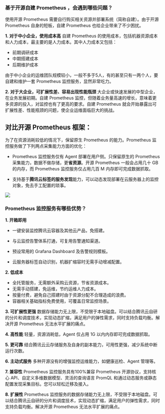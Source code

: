 ###  基于开源自建 Prometheus ，会遇到哪些问题？

使用开源 Prometheus 需要自行购买相关资源并部署系统（简称自建）。由于开源 Prometheus 自身的短板，自建 Prometheus 也给企业带来了不少困扰。

**1. 对于中小企业，使用成本高**
自建 Prometheus 的使用成本，包括机器资源成本和人力成本，最主要的是人力成本。其中人力成本又包括：

- 前期调研成本
- 中期搭建成本
- 后期维护成本

由于中小企业的运维团队规模较小，一般不多于5人，有的甚至只有一两个人，要自建和维护一套 Prometheus 监控服务，显然非常吃力。

**2. 对于大企业，可扩展性差、容易出现性能瓶颈**
大企业或快速发展的中型企业，在业务发展初期。自建 Prometheus 监控，但随着业务量高速的增长，意味着更多资源的投入，对监控也有了更高的要求。自建 Prometheus 就会开始暴露出可扩展性差、性能瓶颈的问题，使企业运维面临巨大的挑战。



## 对比开源 Prometheus 框架：

为了在资源消耗较低的情况下，保留原生 Prometheus 的能力。Prometheus 监控服务做了下列两点采集能力方面的优化：

- Prometheus 监控服务仅有 Agent 部署在用户侧。只保留原生的 Prometheus 采集能力，数据不做存储，更**省资源**。开源 Prometheus 一般会占用几十 GB 的内存，而 Prometheus 监控服务仅占用几百 M 内存即可完成数据抓取。

- 支持基于**腾讯云标签的服务发现**能力，可以动态发现部署在云服务器上的监控对象，免去手工配置的琐事。

![](https://main.qcloudimg.com/raw/82e4df332b62dd06186f416ac64984f0.jpg)



### Prometheus 监控服务有哪些优势？

**1. 开箱即用**

- 一键安装监控腾讯云容器及其他云产品，免搭建。

- 与云监控告警体系打通，可复用告警通知渠道。
- 预设常用的 Grafana Dashboard 及告警规则模板。
- 云服务器标签自动识别，机器扩缩容时无需手动增减配置。

**2. 低成本**

- 全托管服务，无需额外采购云资源，节省资源成本。
- 无需手动搭建，免运维，节约运维人力成本。
- 按量付费，避免自己搭建时由于资源分配不合理造成的浪费。
- 容器相关基础指标免费使用，可覆盖日常监控场景。

**3. 可扩展性更强**
数据存储能力无上限，不受限于本地磁盘。可以结合腾讯云自研的分片和调度技术，实现动态扩缩，满足用户的弹性需求，同时支持负载均衡。解决开源 Prometheus 无法水平扩展的痛点。

**4. 高性能**
轻量，资源消耗低，Agent 仅占用 1G 以内内存即可完成数据抓取。

**5. 更可靠**
结合腾讯云云存储服务及自身的副本能力，可用性更强，减少系统中断运行次数。

**6. 主动式服务**
多种开源没有的增强监控运维能力，如健康巡检、Agent 管理等。

**7. 兼容性**
Prometheus 监控服务具有100%兼容 Prometheus 开源协议，支持核心 API、自定义多维数据模型、灵活的查询语言 PromQL 和通过动态服务或静态配置发现采集目标。您可以轻松迁移及接入。

**8. 扩展性**
 Prometheus 监控服务的数据存储能力无上限，不受限于本地磁盘。可以结合腾讯云自研的分片和调度技术，实现动态扩缩，满足用户的弹性需求，同时支持负载均衡。解决开源 Prometheus 无法水平扩展的痛点。

